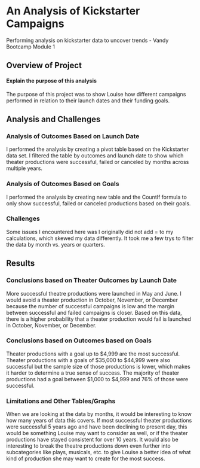 # An Analysis of Kickstarter Campaigns
Performing analysis on kickstarter data to uncover trends - Vandy Bootcamp Module 1

## Overview of Project
#### Explain the purpose of this analysis
The purpose of this project was to show Louise how different campaigns performed in relation to their launch dates and their funding goals.

## Analysis and Challenges
### Analysis of Outcomes Based on Launch Date
I performed the analysis by creating a pivot table based on the Kickstarter data set. I filtered the table by outcomes and launch date to show which theater productions were successful, failed or canceled by months across multiple years.  

### Analysis of Outcomes Based on Goals
I performed the analysis by creating new table and the CountIf formula to only show successful, failed or canceled productions based on their goals. 

### Challenges
Some issues I encountered here was I originally did not add = to my calculations, which skewed my data differently.
It took me a few trys to filter the data by month vs. years or quarters. 

## Results
### Conclusions based on Theater Outcomes by Launch Date
More successful theatre productions were launched in May and June. I would avoid a theater production in October, November, or December because the number of successful campaigns is low and the margin between successful and failed campaigns is closer. Based on this data, there is a higher probability that a theater production would fail is launched in October, November, or December. 

### Conclusions based on Outcomes based on Goals
Theater productions with a goal up to $4,999 are the most successful. Theater productions with a goals of $35,000 to $44,999 were also successful but the sample size of those productions is lower, which makes it harder to determine a true sense of success. The majority of theater productions had a goal between $1,000 to $4,999 and 76% of those were successful.

### Limitations and Other Tables/Graphs 
When we are looking at the data by months, it would be interesting to know how many years of data this covers. If most successful theater productions were successful 5 years ago and have been declining to present day, this would be something Louise may want to consider as well, or if the theater productions have stayed consistent for over 10 years. 
It would also be interesting to break the theatre productions down even further into subcategories like plays, musicals, etc. to give Louise a better idea of what kind of production she may want to create for the most success. 
